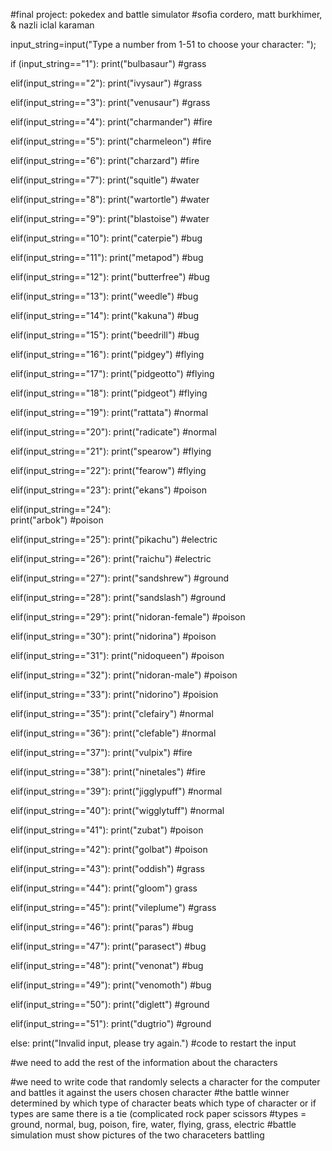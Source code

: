 #final project: pokedex and battle simulator
#sofia cordero, matt burkhimer, & nazli iclal karaman

input_string=input("Type a number from 1-51 to choose your character: ");

if (input_string=="1"):
  print("bulbasaur")
  #grass
  
elif(input_string=="2"):
  print("ivysaur")
  #grass
  
elif(input_string=="3"):
  print("venusaur")
  #grass
  
elif(input_string=="4"):
  print("charmander")
  #fire
  
elif(input_string=="5"):
  print("charmeleon")
  #fire
  
elif(input_string=="6"):
  print("charzard")
  #fire
  
elif(input_string=="7"):
  print("squitle")
  #water
  
elif(input_string=="8"):
  print("wartortle")
  #water

elif(input_string=="9"):
  print("blastoise")
  #water

elif(input_string=="10"):
  print("caterpie")
  #bug

elif(input_string=="11"):
  print("metapod")
  #bug

elif(input_string=="12"):
  print("butterfree")
  #bug

elif(input_string=="13"):
  print("weedle")
  #bug

elif(input_string=="14"):
  print("kakuna")
  #bug

elif(input_string=="15"):
  print("beedrill")
  #bug

elif(input_string=="16"):
  print("pidgey")
  #flying

elif(input_string=="17"):
  print("pidgeotto")
  #flying

elif(input_string=="18"):
  print("pidgeot")
  #flying
  
elif(input_string=="19"):
  print("rattata")
  #normal
  
elif(input_string=="20"):
  print("radicate")
  #normal
  
elif(input_string=="21"):
  print("spearow")
  #flying
  
elif(input_string=="22"):
  print("fearow")
  #flying
  
elif(input_string=="23"):
  print("ekans")
  #poison
  
elif(input_string=="24"):  
  print("arbok")
  #poison
  
elif(input_string=="25"):
  print("pikachu")
  #electric

elif(input_string=="26"):
  print("raichu")
  #electric

elif(input_string=="27"):
  print("sandshrew")
  #ground
  
elif(input_string=="28"):
  print("sandslash")
  #ground

elif(input_string=="29"):
  print("nidoran-female")
  #poison
  
elif(input_string=="30"):
  print("nidorina")
  #poison
  
elif(input_string=="31"):
  print("nidoqueen")
  #poison

elif(input_string=="32"):
  print("nidoran-male")
  #poison

elif(input_string=="33"):
  print("nidorino")
  #poision
  
elif(input_string=="35"):
  print("clefairy")
  #normal

elif(input_string=="36"):
  print("clefable")
  #normal
  
elif(input_string=="37"):
  print("vulpix")
  #fire
  
elif(input_string=="38"):
  print("ninetales")
  #fire
  
elif(input_string=="39"):
  print("jigglypuff")
  #normal

elif(input_string=="40"):
  print("wigglytuff")
  #normal

elif(input_string=="41"):
  print("zubat")
  #poison
  
elif(input_string=="42"):
  print("golbat")
  #poison

elif(input_string=="43"):
  print("oddish")
  #grass

elif(input_string=="44"):
  print("gloom")
  grass

elif(input_string=="45"):
  print("vileplume")
  #grass
 
elif(input_string=="46"):
  print("paras")
  #bug
  
elif(input_string=="47"):
  print("parasect")
  #bug

elif(input_string=="48"):
  print("venonat")
  #bug
  
elif(input_string=="49"):
  print("venomoth")
  #bug
  
elif(input_string=="50"):
  print("diglett")
  #ground

elif(input_string=="51"):
  print("dugtrio")
  #ground

else:
  print("Invalid input, please try again.")
#code to restart the input
  

#we need to add the rest of the information about the characters

#we need to write code that randomly selects a character for the computer and battles it against the users chosen character
#the battle winner determined by which type of character beats which type of character or if types are same there is a tie (complicated rock paper scissors
#types = ground, normal, bug, poison, fire, water, flying, grass, electric
#battle simulation must show pictures of the two characeters battling




